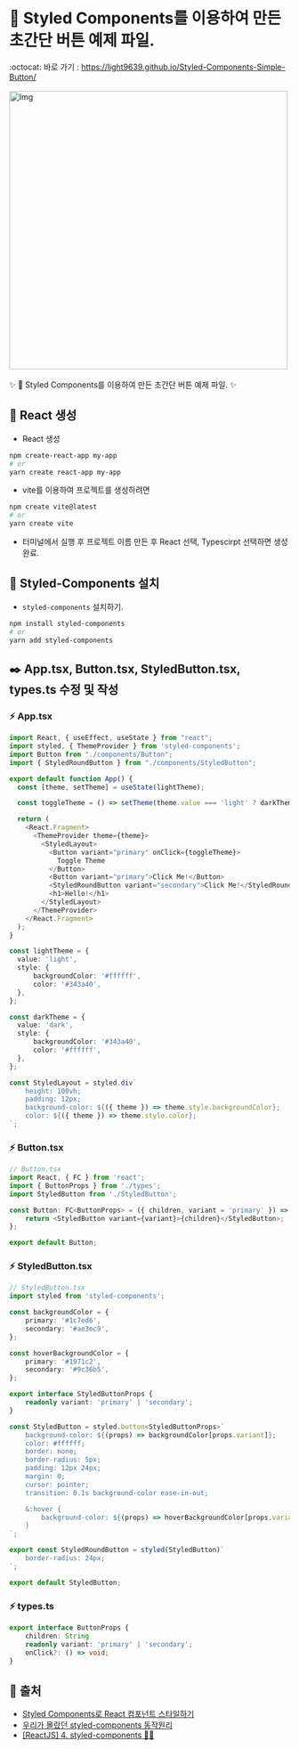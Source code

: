 # 💄 Styled Components를 이용하여 만든 초간단 버튼 예제 파일.
:octocat: 바로 가기 : https://light9639.github.io/Styled-Components-Simple-Button/
<br /><br />
<img src="https://user-images.githubusercontent.com/95972251/230281694-8f5d14f2-c7fb-4caf-8e83-cdb3e304629a.png" alt="Img" width="500px" />
<br /><br />
✨ 💄 Styled Components를 이용하여 만든 초간단 버튼 예제 파일. ✨

## :tada: React 생성
- React 생성
```bash
npm create-react-app my-app
# or
yarn create react-app my-app
```

- vite를 이용하여 프로젝트를 생성하려면
```bash
npm create vite@latest
# or
yarn create vite
```
- 터미널에서 실행 후 프로젝트 이름 만든 후 React 선택, Typescirpt 선택하면 생성 완료.
## 🚤 Styled-Components 설치
- `styled-components` 설치하기.
```bash
npm install styled-components
# or
yarn add styled-components
```

## ✒️ App.tsx, Button.tsx, StyledButton.tsx, types.ts 수정 및 작성
### :zap: App.tsx
```typescript
import React, { useEffect, useState } from "react";
import styled, { ThemeProvider } from 'styled-components';
import Button from "./components/Button";
import { StyledRoundButton } from "./components/StyledButton";

export default function App() {
  const [theme, setTheme] = useState(lightTheme);

  const toggleTheme = () => setTheme(theme.value === 'light' ? darkTheme : lightTheme);

  return (
    <React.Fragment>
      <ThemeProvider theme={theme}>
        <StyledLayout>
          <Button variant="primary" onClick={toggleTheme}>
            Toggle Theme
          </Button>
          <Button variant="primary">Click Me!</Button>
          <StyledRoundButton variant="secondary">Click Me!</StyledRoundButton>
          <h1>Hello!</h1>
        </StyledLayout>
      </ThemeProvider>
    </React.Fragment>
  );
}

const lightTheme = {
  value: 'light',
  style: {
      backgroundColor: '#ffffff',
      color: '#343a40',
  },
};

const darkTheme = {
  value: 'dark',
  style: {
      backgroundColor: '#343a40',
      color: '#ffffff',
  },
};

const StyledLayout = styled.div`
    height: 100vh;
    padding: 12px;
    background-color: ${({ theme }) => theme.style.backgroundColor};
    color: ${({ theme }) => theme.style.color};
`;
```
### :zap: Button.tsx
```typescript
// Button.tsx
import React, { FC } from 'react';
import { ButtonProps } from './types';
import StyledButton from './StyledButton';

const Button: FC<ButtonProps> = ({ children, variant = 'primary' }) => {
    return <StyledButton variant={variant}>{children}</StyledButton>;
};

export default Button;
```
### :zap: StyledButton.tsx
```typescript
// StyledButton.tsx
import styled from 'styled-components';

const backgroundColor = {
    primary: '#1c7ed6',
    secondary: '#ae3ec9',
};

const hoverBackgroundColor = {
    primary: '#1971c2',
    secondary: '#9c36b5',
};

export interface StyledButtonProps {
    readonly variant: 'primary' | 'secondary';
}

const StyledButton = styled.button<StyledButtonProps>`
    background-color: ${(props) => backgroundColor[props.variant]};
    color: #ffffff;
    border: none;
    border-radius: 5px;
    padding: 12px 24px;
    margin: 0;
    cursor: pointer;
    transition: 0.1s background-color ease-in-out;

    &:hover {
        background-color: ${(props) => hoverBackgroundColor[props.variant]};
    }
`;

export const StyledRoundButton = styled(StyledButton)`
    border-radius: 24px;
`;

export default StyledButton;
```
### :zap: types.ts
```typescript
export interface ButtonProps {
    children: String
    readonly variant: 'primary' | 'secondary';
    onClick?: () => void;
}
```
## 📎 출처
- <a href="https://www.daleseo.com/react-styled-components/">Styled Components로 React 컴포넌트 스타일하기</a>
- <a href="https://www.zigae.com/styled-components-abstract/">우리가 몰랐던 styled-components 동작원리</a>
- <a href="https://nykim.work/107">[ReactJS] 4. styled-components 💅🏾</a>

